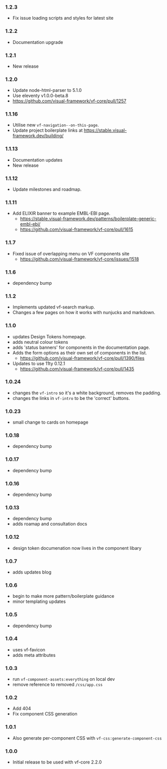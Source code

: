 ### 1.2.3
* Fix issue loading scripts and styles for latest site

### 1.2.2
* Documentation upgrade

### 1.2.1
* New release

### 1.2.0

* Update node-html-parser to 5.1.0
* Use eleventy v1.0.0-beta.8
* https://github.com/visual-framework/vf-core/pull/1257

### 1.1.16

* Utilise new `vf-navigation--on-this-page`.
* Update project boilerplate links at https://stable.visual-framework.dev/building/

### 1.1.13

* Documentation updates
* New release

### 1.1.12

* Update milestones and roadmap.

### 1.1.11

* Add ELIXIR banner to example EMBL-EBI page.
  * https://stable.visual-framework.dev/patterns/boilerplate-generic-embl-ebi/
  * https://github.com/visual-framework/vf-core/pull/1615

### 1.1.7

* Fixed issue of overlapping menu on VF components site
  * https://github.com/visual-framework/vf-core/issues/1518

### 1.1.6

* dependency bump

### 1.1.2

* Implements updated vf-search markup.
* Changes a few pages on how it works with nunjucks and markdown.

### 1.1.0

* updates Design Tokens homepage.
* adds neutral colour tokens
* adds 'status banners' for components in the documentation page.
* Adds the form options as their own set of components in the list.
  * https://github.com/visual-framework/vf-core/pull/1390/files
* Updates to use 11ty 0.12.1
  * https://github.com/visual-framework/vf-core/pull/1435

### 1.0.24

* changes the `vf-intro` so it's a white background, removes the padding.
* changes the links in `vf-intro` to be the 'correct' buttons.

### 1.0.23

* small change to cards on homepage
### 1.0.18

* dependency bump

### 1.0.17

* dependency bump
### 1.0.16

* dependency bump

### 1.0.13

* dependency bump
* adds roamap and consultation docs

### 1.0.12

* design token documenation now lives in the component libary

### 1.0.7

* adds updates blog

### 1.0.6

* begin to make more pattern/boilerplate guidance
* minor templating updates

### 1.0.5

* dependency bump

### 1.0.4

* uses vf-favicon
* adds meta attributes

### 1.0.3

* run `vf-component-assets:everything` on local dev
* remove reference to removed `/css/app.css`

### 1.0.2

* Add 404
* Fix component CSS generation

### 1.0.1

* Also generate per-component CSS with `vf-css:generate-component-css`

### 1.0.0

* Initial release to be used with vf-core 2.2.0
